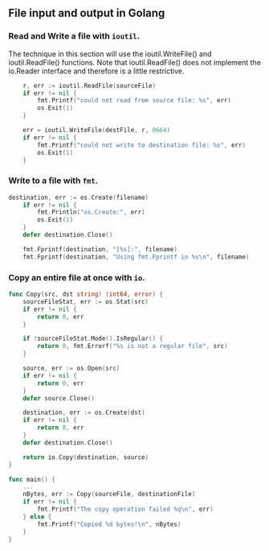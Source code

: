 ## File input and output in Golang

### Read and Write a file with `ioutil`.
The technique in this section will use the ioutil.WriteFile() and ioutil.ReadFile()
functions. Note that ioutil.ReadFile() does not implement the io.Reader interface
and therefore is a little restrictive.
```go
    r, err := ioutil.ReadFile(sourceFile)
	if err != nil {
		fmt.Printf("could not read from source file: %s", err)
		os.Exit(1)
	}

	err = ioutil.WriteFile(destFile, r, 0664)
	if err != nil {
		fmt.Printf("could not write to destination file: %s", err)
		os.Exit(1)
	}   
```
### Write to a file with `fmt`.
```go
destination, err := os.Create(filename)
	if err != nil {
		fmt.Println("os.Create:", err)
		os.Exit(1)
	}
	defer destination.Close()

	fmt.Fprintf(destination, "[%s]:", filename)
	fmt.Fprintf(destination, "Using fmt.Fprintf in %s\n", filename)
```
### Copy an entire file at once with `io`.
```go
func Copy(src, dst string) (int64, error) {
	sourceFileStat, err := os.Stat(src)
	if err != nil {
		return 0, err
	}

	if !sourceFileStat.Mode().IsRegular() {
		return 0, fmt.Errorf("%s is not a regular file", src)
	}

	source, err := os.Open(src)
	if err != nil {
		return 0, err
	}
	defer source.Close()

	destination, err := os.Create(dst)
	if err != nil {
		return 0, err
	}
	defer destination.Close()

	return io.Copy(destination, source)
}

func main() {
    ...
	nBytes, err := Copy(sourceFile, destinationFile)
	if err != nil {
		fmt.Printf("The copy operation failed %q\n", err)
	} else {
		fmt.Printf("Copied %d bytes!\n", nBytes)
	}
}

```